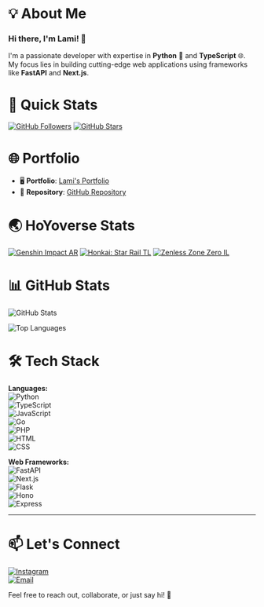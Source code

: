 # 💡 About Me

### Hi there, I'm **Lami**! 👋

I'm a passionate developer with expertise in **Python** 🐍 and **TypeScript** 🌐. My focus lies in building cutting-edge web applications using frameworks like **FastAPI** and **Next.js**. 

# 🚀 Quick Stats

[![GitHub Followers](https://img.shields.io/github/followers/lqm1?style=for-the-badge&logo=github)](https://github.com/lqm1?tab=followers)
[![GitHub Stars](https://img.shields.io/github/stars/lqm1?style=for-the-badge&logo=github)](https://github.com/lqm1?tab=repositories)

# 🌐 Portfolio

- 🖥️ **Portfolio**: [Lami's Portfolio](https://lqm1.github.io/)
- 📂 **Repository**: [GitHub Repository](https://github.com/lqm1/lqm1.github.io)

# 🌏 HoYoverse Stats

[![Genshin Impact AR](https://enka-badges.lami.workers.dev/genshin/895578273/ar?style=for-the-badge&logo=genshin)](https://enka.network/u/895578273/)
[![Honkai: Star Rail TL](https://enka-badges.lami.workers.dev/hsr/834466088/tl?style=for-the-badge&logo=hsr)](https://enka.network/hsr/834466088/)
[![Zenless Zone Zero IL](https://enka-badges.lami.workers.dev/zzz/1311324570/il?style=for-the-badge&logo=zzz)](https://enka.network/zzz/1311324570/)

# 📊 GitHub Stats

![GitHub Stats](https://github-readme-stats.vercel.app/api?username=lqm1&show_icons=true&count_private=true&hide=prs,issues,contribs&theme=tokyonight)

![Top Languages](https://github-readme-stats.vercel.app/api/top-langs/?username=lqm1&layout=compact&theme=tokyonight)

# 🛠️ Tech Stack

**Languages:**  
![Python](https://img.shields.io/badge/Python-3776AB?style=for-the-badge&logo=python&logoColor=white)  
![TypeScript](https://img.shields.io/badge/TypeScript-007ACC?style=for-the-badge&logo=typescript&logoColor=white)  
![JavaScript](https://img.shields.io/badge/JavaScript-F7DF1E?style=for-the-badge&logo=javascript&logoColor=black)  
![Go](https://img.shields.io/badge/Go-00ADD8?style=for-the-badge&logo=go&logoColor=white)  
![PHP](https://img.shields.io/badge/PHP-777BB4?style=for-the-badge&logo=php&logoColor=white)  
![HTML](https://img.shields.io/badge/HTML5-E34F26?style=for-the-badge&logo=html5&logoColor=white)  
![CSS](https://img.shields.io/badge/CSS3-1572B6?style=for-the-badge&logo=css3&logoColor=white)

**Web Frameworks:**  
![FastAPI](https://img.shields.io/badge/FastAPI-009688?style=for-the-badge&logo=fastapi&logoColor=white)  
![Next.js](https://img.shields.io/badge/Next.js-000000?style=for-the-badge&logo=next.js&logoColor=white)  
![Flask](https://img.shields.io/badge/Flask-000000?style=for-the-badge&logo=flask&logoColor=white)  
![Hono](https://img.shields.io/badge/Hono-E34F26?style=for-the-badge&logo=html5&logoColor=white)  
![Express](https://img.shields.io/badge/Express-000000?style=for-the-badge&logo=express&logoColor=white)

---

# 📫 Let's Connect

[![Instagram](https://img.shields.io/badge/-Instagram-E4405F?style=for-the-badge&logo=Instagram&logoColor=white)](https://www.instagram.com/kohnoselami)  
[![Email](https://img.shields.io/badge/-Email-D14836?style=for-the-badge&logo=Gmail&logoColor=white)](mailto:info@lami.zip)

Feel free to reach out, collaborate, or just say hi! 🚀
